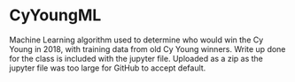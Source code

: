# CyYoungML
Machine Learning algorithm used to determine who would win the Cy Young in 2018, with training data from old Cy Young winners. Write up done for the class is included with the jupyter file. Uploaded as a zip as the jupyter file was too large for GitHub to accept default.

